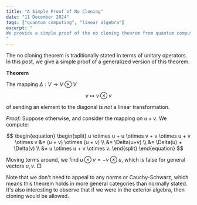 ```yaml
---
title: "A Simple Proof of No Cloning"
date: "11 December 2024"
tags: ["quantum computing", "linear algebra"]
excerpt: "
We provide a simple proof of the no cloning theorem from quantum computing.
"
---
```


The no cloning theorem is traditionally stated in terms of unitary operators. In this post, we give a simple proof of a generalized version of this theorem.

$$\text{ }$$

**Theorem**

The mapping $\Delta: V \to V \otimes V$

$$
v \mapsto v \otimes v
$$

of sending an element to the diagonal is _not_ a linear transformation.

$$\text{ }$$

_Proof:_ Suppose otherwise, and consider the mapping on $u + v$. We compute:

$$
\begin{equation}
    \begin{split}
        u \otimes u + u \otimes v + v \otimes u + v \otimes v
        &= (u + v) \otimes (u + v) \\
        &= \Delta(u+v) \\
        &= \Delta(u) + \Delta(v) \\
        &= u \otimes u + v \otimes v.
    \end{split}
\end{equation}
$$

Moving terms around, we find $u \otimes v = -v \otimes u$, which is false for general vectors $u, v$. □

$$\text{ }$$

Note that we don't need to appeal to any norms or Cauchy-Schwarz, which means this theorem holds in more general categories than normally stated. It's also interesting to observe that if we were in the exterior algebra, then cloning would be allowed.
